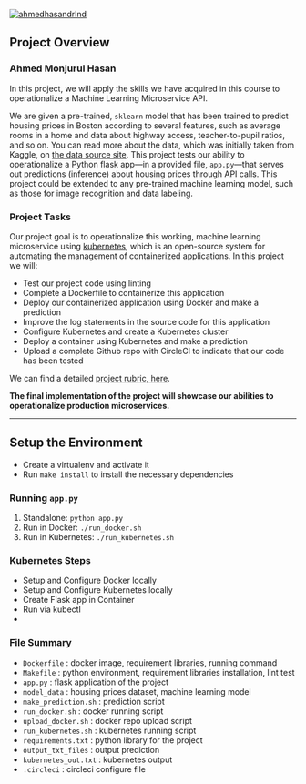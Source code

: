 [![ahmedhasandrlnd](https://app.circleci.com/pipelines/github/ahmedhasandrlnd/Devops_project.svg?style=svg)](https://app.circleci.com/pipelines/github/ahmedhasandrlnd/Devops_project)

## Project Overview
### Ahmed Monjurul Hasan

In this project, we will apply the skills we have acquired in this course to operationalize a Machine Learning Microservice API. 

We are given a pre-trained, `sklearn` model that has been trained to predict housing prices in Boston according to several features, such as average rooms in a home and data about highway access, teacher-to-pupil ratios, and so on. You can read more about the data, which was initially taken from Kaggle, on [the data source site](https://www.kaggle.com/c/boston-housing). This project tests our ability to operationalize a Python flask app—in a provided file, `app.py`—that serves out predictions (inference) about housing prices through API calls. This project could be extended to any pre-trained machine learning model, such as those for image recognition and data labeling.

### Project Tasks

Our project goal is to operationalize this working, machine learning microservice using [kubernetes](https://kubernetes.io/), which is an open-source system for automating the management of containerized applications. In this project we will:
* Test our project code using linting
* Complete a Dockerfile to containerize this application
* Deploy our containerized application using Docker and make a prediction
* Improve the log statements in the source code for this application
* Configure Kubernetes and create a Kubernetes cluster
* Deploy a container using Kubernetes and make a prediction
* Upload a complete Github repo with CircleCI to indicate that our code has been tested

We can find a detailed [project rubric, here](https://review.udacity.com/#!/rubrics/2576/view).

**The final implementation of the project will showcase our abilities to operationalize production microservices.**

---

## Setup the Environment

* Create a virtualenv and activate it
* Run `make install` to install the necessary dependencies

### Running `app.py`

1. Standalone:  `python app.py`
2. Run in Docker:  `./run_docker.sh`
3. Run in Kubernetes:  `./run_kubernetes.sh`

### Kubernetes Steps

* Setup and Configure Docker locally
* Setup and Configure Kubernetes locally
* Create Flask app in Container
* Run via kubectl
* 
### File Summary

* `Dockerfile`          : docker image, requirement libraries, running command
* `Makefile`            : python environment, requirement libraries installation, lint test
* `app.py`              : flask application of the project
* `model_data`          : housing prices dataset, machine learning model
* `make_prediction.sh`  : prediction script
* `run_docker.sh`       : docker running script
* `upload_docker.sh`    : docker repo upload script
* `run_kubernetes.sh`   : kubernetes running script
* `requirements.txt`    : python library for the project
* `output_txt_files`    : output prediction
* `kubernetes_out.txt`  : kubernetes output
* `.circleci`           : circleci configure file
